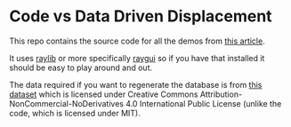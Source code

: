 # Code vs Data Driven Displacement

This repo contains the source code for all the demos from [this article](https://theorangeduck.com/page/code-vs-data-driven-displacement).

It uses [raylib](https://www.raylib.com/) or more specifically [raygui](https://github.com/raysan5/raygui) so if you have that installed it should be easy to play around and out.

The data required if you want to regenerate the database is from [this dataset](https://github.com/ubisoft/ubisoft-laforge-animation-dataset) which is licensed under Creative Commons Attribution-NonCommercial-NoDerivatives 4.0 International Public License (unlike the code, which is licensed under MIT).

